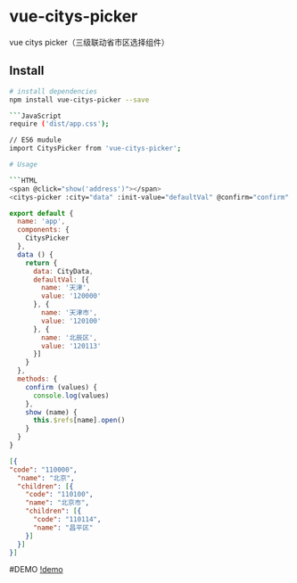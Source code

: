 # vue-citys-picker
vue citys picker（三级联动省市区选择组件）

## Install

``` bash
# install dependencies
npm install vue-citys-picker --save

```JavaScript
require ('dist/app.css');

// ES6 mudule
import CitysPicker from 'vue-citys-picker';

# Usage

```HTML
<span @click="show('address')"></span>
<citys-picker :city="data" :init-value="defaultVal" @confirm="confirm" ref="citys"></citys-picker>
```

```JavaScript
export default {
  name: 'app',
  components: {
    CitysPicker
  },
  data () {
    return {
      data: CityData,
      defaultVal: [{
        name: '天津',
        value: '120000'
      }, {
        name: '天津市',
        value: '120100'
      }, {
        name: '北辰区',
        value: '120113'
      }]
    }
  },
  methods: {
    confirm (values) {
      console.log(values)
    },
    show (name) {
      this.$refs[name].open()
    }
  }
}
```
``` json rule city-data
[{
"code": "110000",
  "name": "北京",
  "children": [{
    "code": "110100",
    "name": "北京市",
    "children": [{
      "code": "110114",
      "name": "昌平区"
    }]
  }]
}]
```
#DEMO
[!demo](https://ooo.0o0.ooo/2017/02/05/5896a0e98d428.gif)